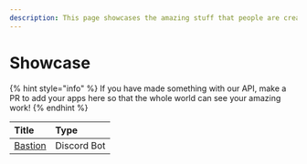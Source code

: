 ```yaml
---
description: This page showcases the amazing stuff that people are creating with our API!
---
```


# Showcase

{% hint style="info" %}
If you have made something with our API, make a PR to add your apps here so that the whole world can see your amazing work!
{% endhint %}

| Title | Type |
| :--- | :--- |
| [Bastion](https://bastionbot.org) | Discord Bot |

